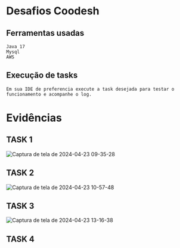 # Desafios Coodesh

## Ferramentas usadas 
    
    Java 17
    Mysql
    AWS

## Execução de tasks
    Em sua IDE de preferencia execute a task desejada para testar o funcionamento e acompanhe o log.

# Evidências

## TASK 1 
![Captura de tela de 2024-04-23 09-35-28](https://github.com/andre-arao/coodesh/assets/99445336/b4ddc36e-dbf3-4e56-9367-fbfac0cc938c)

## TASK 2
![Captura de tela de 2024-04-23 10-57-48](https://github.com/andre-arao/coodesh/assets/99445336/e823c6fb-5c4d-4ae5-ad1c-d916aa7264cd)

## TASK 3
![Captura de tela de 2024-04-23 13-16-38](https://github.com/andre-arao/coodesh/assets/99445336/38285860-aab5-4934-b1fa-74aae908a0b6)

## TASK 4
